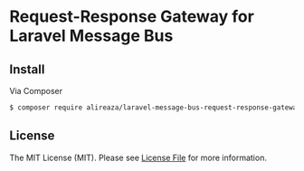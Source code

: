 # Request-Response Gateway for Laravel Message Bus


## Install

Via Composer
```bash
$ composer require alireaza/laravel-message-bus-request-response-gateway
```


## License

The MIT License (MIT). Please see [License File](LICENSE) for more information.
